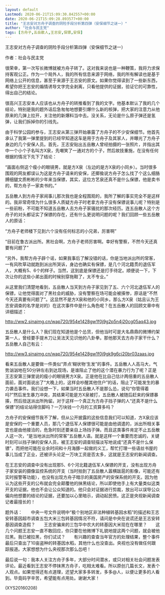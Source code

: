 ```yaml
---
layout: default
Lastmod: 2020-06-21T15:09:30.842557+00:00
date: 2020-06-21T15:09:28.893577+00:00
title: "王志安对方舟子调查的阴险手段分析第四弹（安保细节之谜一）"
author: "社会与民主党"
tags: [方舟子,五岳散人,王志安,保镖,安保]
---
```


王志安对方舟子调查的阴险手段分析第四弹（安保细节之谜一）

作者：社会与民主党

很荣幸，第一次写长微博就被方舟子转了。这对我来说也是一种鞭策，我将力求保持客观公正。作为一个局外人，我的所有信息来源于网络，我的所有解读也是基于网络上公开的信息，甚至于来源于王志安的原文。如果你觉得读到了一些新东西，希望你把王志安的煽情诱导文字完全剥离，只看他提供的证据，验证它的可靠性，得出自己的结论。

很高兴王志安本人应该也从方舟子的转推看到了我的文字。他基本默认了我的几个结论，特别是我的题外话后急匆匆地想要引爆什么新的核弹，把大家的注意力从他原来的几弹上拉开，关注他的新爆料当中去。没关系，无论是什么原子弹还是氢弹，让我们拆掉你的引线先。

由于科学公园的参与，王志安从第三弹开始暴露了方舟子的不少安保细节。他首先承认了我第一弹里提到的已经早知道这车是用于方舟子及其家人，并曝光了方舟子身边的几个安保人员。首先，王志安贴出五岳散人曾经拍摄的一张照片，并指出其中一个小个子名叫方X泉，先嘲笑了一通对方的个子，然后故技重施，在没有任何根据的情况下先下了结论：

“画面右侧这个瘦小的眼镜男，就是方X泉（左边的是方X泉的小同乡）。当时很多围观的网友都误认为这是方舟子请来的安保，还揶揄说方舟子怎么找了个这么细胳膊细腿文质彬彬的少年来当保镖，其实，这位方艺泉还真不是什么保镖，他是卖书的，帮方舟子一家卖书的。”

五岳散人到方舟子家闹事儿那次我也是全程围观的，我所了解的事实完全不是这样的。我非常奇怪为什么很多人质疑方舟子时老拿方舟子没有保镖说事儿呢？特别是一些前粉，不可能不知道五岳散人去方舟子家骚扰的那次经历。连五岳散人这个方舟子的对头都证实了保镖的存在，还有什么更说明问题的呢？我们回顾一些五岳散人的原话：

“方舟子老师楼下见到六个没有任何标志的小兄弟，厉害啊”

“目前在鲁古派出所。黑社会啊，方舟子老师厉害啊。幸好有警察，不然今天还真要有问题了”

“另外，我帮方舟子辟个谣，如果我事后了解没错的话，你是当地派出所的常客，一有风吹草动就跑到派出所哭诉，身边也确实有保镖，是几个河北籍贯的退伍军人，大概有5、6个的样子。当然，这到底是保镖还是打手待定。顺便说一下，下次让你的这些小弟出面的时候别穿拖鞋了，太不专业。”

从这里我们清楚地看到，五岳散人当天到方舟子家见到了五、六个河北退伍军人的保镖，让他觉得面对了黑社会的威胁，没有警察在场可能会被揍惨，原话是“不然今天还真要有问题了”。这显然不是方X泉和他的小同乡。那么方X泉（姑且认为王志安调查的名字是对的）在这次事件中是什么角色呢？在五岳散人的回顾文章中有详细描述：

http://ww2.sinaimg.cn/wap720/954e1428gw1f0j9g2p5n4j20cg05aq43.jpg

五岳散人是什么人？我们现在知道他是个怂货，但他当时可是大名鼎鼎的微博约架第一人，曾经要手提木刀让吴法天见识他的八卦拳。那他那天去方舟子家干什么？五岳散人自己有云：

http://ww3.sinaimg.cn/wap720/954e1428gw1f0j9gk9g6cj20br03zaas.jpg

看来五岳散人是要做一件类似“弄点‘糊状物’生发”的事件。五岳散人人高马大，气势汹汹地在50分钟左右到达现场，是谁阻止了他的这个潜在暴力行为了呢？正是王志安第三弹里说的瘦小的眼镜男方X泉。正是他在比自己估计两倍重的五岳散人面前，面对面说出了“大晚上的，这样会吵醒其他住户”的话，阻止了可能发生的暴力袭击事件。我们设想一下，如果当时五岳散人不是那么怂，说句“你管得着吗?”然后发生暴力冲突，其结果可能是方X泉被打，五岳散人被随后赶来的保镖暴揍，然后扭送派出所拘留。对于这样一个真正为方舟子挡子弹的人“还真不是什么保镖”的结论站得住脚吗？一万块钱一个月的工资算多吗？

方舟子的安保细节我不了解，但从公开披露的这些信息我们可以知道，方X泉应该是安保的一个重要人员，那几个退伍军人保镖很可能是由他调遣的，派出所相关事宜也是由他接洽的，危急时刻还要亲自上场挡子弹。而且这类事件肯定不止五岳散人这一次，“是当地派出所的常客”五岳散人语。就是这样一个重要而忠诚的，关键时刻可以挡子弹的安保人员，被王志安的调查轻描淡写地说成“还真不是什么保镖”，而把他可能在业余时间和十月海豚一起做的义工，帮忙打理一些语丝书屋的事儿当成了正业，还被评头论足一万块工资是否太多，这就是王志安的新闻调查。

在王志安的调查中没有出现那5、6个河北籍退伍军人保镖的开支，没有出现方舟子家安装的摄像监控系统的开支（当时拍到了五岳散人嚣横跋扈的影像，可能还有实时报警等功能），也没有出现方舟子暗示的美国房产的安保系统的开支。因为他认为这些开支的公布就会完全颠覆他的抹黑结论，所以即使他手上有大量类似这类开支的证据，他也不会让公众知道的。他只会对证据进行剪裁，放出可以误导公众偏向他想要的结论的证据，还要加以心里暗示，调动起民愤。这正是央视新闻调查记者最擅长的！

题外话：　　中央一号文件说明中“极个别地区非法种植转基因水稻”的描述和王志安转基因超市调查五包大米三包转基因情况不符，请问是中央在说谎还是王志安转基因调查造假？　　王志安骗来的三包华中农大的转基因大米现在在哪里？　　这几个问题王志安一直不敢回应，你只要在他微博下礼貌地提这两个问题，就会被他拉黑。我已被拉黑，你们试试？　　有兴趣的查查当年官方的处理结果，整个事件最后只查出了10亩盗种的转基因水稻，其他什么也没查出。央视也没有做任何跟踪报道。大家想想为什么央视那次那么怂吧！

最后说一句：我本人关注方舟子多年，大部分时间潜水，或只对相关社会问题发表评论。最近看到王志安不停抹黑方舟子，吃相太难看。所以原创几篇长文，发表个人观点。如果觉得还有点道理，还望大家多多转发，多多@人，以便让更多的人看到。毕竟码字辛苦，希望能有点用处。谢谢大家！

(XYS20160208)

